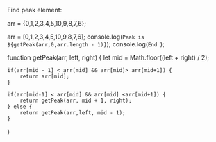 Find peak element:

arr = {0,1,2,3,4,5,10,9,8,7,6};

arr = [0,1,2,3,4,5,10,9,8,7,6];
console.log(`Peak is  ${getPeak(arr,0,arr.length - 1)}`);
console.log(`End `);

function getPeak(arr, left, right) {
let mid = Math.floor((left + right) / 2);

    if(arr[mid - 1] < arr[mid] && arr[mid]> arr[mid+1]) {
        return arr[mid];
    }

    if(arr[mid-1] < arr[mid] && arr[mid] <arr[mid+1]) {
        return getPeak(arr, mid + 1, right);
    } else {
        return getPeak(arr,left, mid - 1);
    }

}
